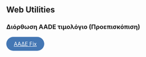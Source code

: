## Web Utilities

### Διόρθωση AADE τιμολόγιο (Προεπισκόπιση)

<a class="bookmarklet" style="background:#4477b4;padding: 10px 20px;color: white;border-radius: 20px;display: inline-block;" href="javascript:(function()%7Bdocument.body.classList.remove(%22modal-open%22)%7D)()">ΑΑΔΕ Fix</a>
